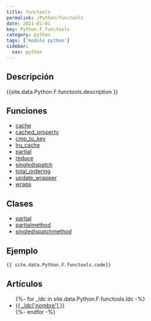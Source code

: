 ```yaml
---
title: functools
permalink: /Python/functools
date: 2021-01-01
key: Python.F.functools
category: python
tags: ['modulo python']
sidebar: 
  nav: python
---
```


## Descripción
{{site.data.Python.F.functools.description }}

## Funciones
* [cache](/Python/functools/cache/)
* [cached_property](/Python/functools/cached_property/)
* [cmp_to_key](/Python/functools/cmp_to_key/)
* [lru_cache](/Python/functools/lru_cache/)
* [partial](/Python/functools/partial/)
* [reduce](/Python/functools/reduce/)
* [singledispatch](/Python/functools/singledispatch/)
* [total_ordering](/Python/functools/total_ordering/)
* [update_wrapper](/Python/functools/update_wrapper/)
* [wraps](/Python/functools/wraps/)

## Clases
* [partial](/Python/functools/partial/)
* [partialmethod](/Python/functools/partialmethod/)
* [singledispatchmethod](/Python/functools/singledispatchmethod/)

## Ejemplo
~~~python
{{ site.data.Python.F.functools.code}}
~~~

## Artículos
<ul>
{%- for _ldc in site.data.Python.F.functools.ldc -%}
   <li>
       <a href="{{_ldc['url'] }}">{{ _ldc['nombre'] }}</a>
   </li>
{%- endfor -%}
</ul>
